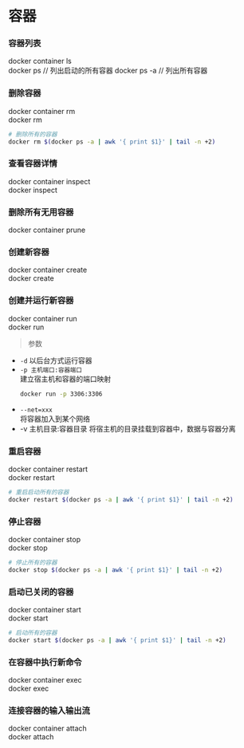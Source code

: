 # 容器

### 容器列表
docker container ls  
docker ps  //  列出启动的所有容器
docker ps -a  // 列出所有容器

### 删除容器
docker container rm  
docker rm
```bash
# 删除所有的容器
docker rm $(docker ps -a | awk '{ print $1}' | tail -n +2)
```

### 查看容器详情
docker container inspect  
docker inspect

### 删除所有无用容器
docker container prune  

### 创建新容器
docker container create  
docker create

### 创建并运行新容器
docker container run  
docker run
> 参数
- `-d`
  以后台方式运行容器
- `-p 主机端口:容器端口`  
  建立宿主机和容器的端口映射
  ```sh
  docker run -p 3306:3306
  ```
- `--net=xxx`  
  将容器加入到某个网络
- -v 主机目录:容器目录
  将宿主机的目录挂载到容器中，数据与容器分离
### 重启容器
docker container restart  
docker restart
```bash
# 重启启动所有的容器
docker restart $(docker ps -a | awk '{ print $1}' | tail -n +2)
```
### 停止容器
docker container stop  
docker stop
```bash
# 停止所有的容器
docker stop $(docker ps -a | awk '{ print $1}' | tail -n +2)
```
### 启动已关闭的容器
docker container start   
docker start
```bash
# 启动所有的容器
docker start $(docker ps -a | awk '{ print $1}' | tail -n +2)
```
### 在容器中执行新命令
docker container exec  
docker exec
### 连接容器的输入输出流
docker container attach  
docker attach